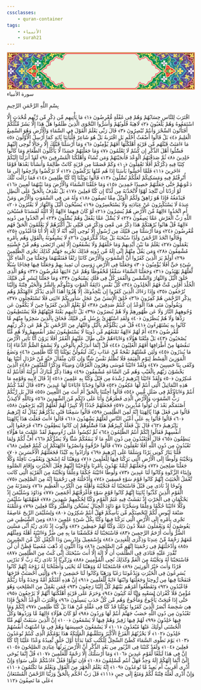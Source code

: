 ```yaml
---
cssclasses:
    - quran-container
tags:
    - الأنبياء
    - surah21
---
```

<div class="quran-container">
<span class="second-border"></span>
<span class="border"></span>
<div class="head-container">
<img src="https://raw.githubusercontent.com/LORDyyyyy/obsidian-the_quran_vault/main/src/webview/surah_head.png" height=100>
<div class="surah-name">
<span class="surah-name-fnt">سورة الأنبياء</span>
</div>
</div>
<div class="quran-content">
<div class="name-of-god"> <p> بِسْمِ اللَّهِ الرَّحْمَنِ الرَّحِيمِ </p></div>
<p>
<span class="sign" id="f1">اقْتَرَبَ لِلنَّاسِ حِسَابُهُمْ وَهُمْ فِى غَفْلَةٍ مُّعْرِضُونَ <span>﴿</span>١<span>﴾</span></span>
<span class="sign" id="f2">مَا يَأْتِيهِم مِّن ذِكْرٍ مِّن رَّبِّهِم مُّحْدَثٍ إِلَّا اسْتَمَعُوهُ وَهُمْ يَلْعَبُونَ <span>﴿</span>٢<span>﴾</span></span>
<span class="sign" id="f3">لَاهِيَةً قُلُوبُهُمْ وَأَسَرُّوا النَّجْوَى الَّذِينَ ظَلَمُوا هَلْ هَذَا إِلَّا بَشَرٌ مِّثْلُكُمْ أَفَتَأْتُونَ السِّحْرَ وَأَنتُمْ تُبْصِرُونَ <span>﴿</span>٣<span>﴾</span></span>
<span class="sign" id="f4">قَالَ رَبِّى يَعْلَمُ الْقَوْلَ فِى السَّمَاءِ وَالْأَرْضِ وَهُوَ السَّمِيعُ الْعَلِيمُ <span>﴿</span>٤<span>﴾</span></span>
<span class="sign" id="f5">بَلْ قَالُوا أَضْغَثُ أَحْلَمٍ بَلِ افْتَرَىهُ بَلْ هُوَ شَاعِرٌ فَلْيَأْتِنَا بَِٔايَةٍ كَمَا أُرْسِلَ الْأَوَّلُونَ <span>﴿</span>٥<span>﴾</span></span>
<span class="sign" id="f6">مَا ءَامَنَتْ قَبْلَهُم مِّن قَرْيَةٍ أَهْلَكْنَهَا أَفَهُمْ يُؤْمِنُونَ <span>﴿</span>٦<span>﴾</span></span>
<span class="sign" id="f7">وَمَا أَرْسَلْنَا قَبْلَكَ إِلَّا رِجَالًا نُّوحِى إِلَيْهِمْ فَسَْٔلُوا أَهْلَ الذِّكْرِ إِن كُنتُمْ لَا تَعْلَمُونَ <span>﴿</span>٧<span>﴾</span></span>
<span class="sign" id="f8">وَمَا جَعَلْنَهُمْ جَسَدًا لَّا يَأْكُلُونَ الطَّعَامَ وَمَا كَانُوا خَلِدِينَ <span>﴿</span>٨<span>﴾</span></span>
<span class="sign" id="f9">ثُمَّ صَدَقْنَهُمُ الْوَعْدَ فَأَنجَيْنَهُمْ وَمَن نَّشَاءُ وَأَهْلَكْنَا الْمُسْرِفِينَ <span>﴿</span>٩<span>﴾</span></span>
<span class="sign" id="f10">لَقَدْ أَنزَلْنَا إِلَيْكُمْ كِتَبًا فِيهِ ذِكْرُكُمْ أَفَلَا تَعْقِلُونَ <span>﴿</span>١۰<span>﴾</span></span>
<span class="sign" id="f11">وَكَمْ قَصَمْنَا مِن قَرْيَةٍ كَانَتْ ظَالِمَةً وَأَنشَأْنَا بَعْدَهَا قَوْمًا ءَاخَرِينَ <span>﴿</span>١١<span>﴾</span></span>
<span class="sign" id="f12">فَلَمَّا أَحَسُّوا بَأْسَنَا إِذَا هُم مِّنْهَا يَرْكُضُونَ <span>﴿</span>١٢<span>﴾</span></span>
<span class="sign" id="f13">لَا تَرْكُضُوا وَارْجِعُوا إِلَى مَا أُتْرِفْتُمْ فِيهِ وَمَسَكِنِكُمْ لَعَلَّكُمْ تُسَْٔلُونَ <span>﴿</span>١٣<span>﴾</span></span>
<span class="sign" id="f14">قَالُوا يَوَيْلَنَا إِنَّا كُنَّا ظَلِمِينَ <span>﴿</span>١٤<span>﴾</span></span>
<span class="sign" id="f15">فَمَا زَالَت تِّلْكَ دَعْوَىهُمْ حَتَّى جَعَلْنَهُمْ حَصِيدًا خَمِدِينَ <span>﴿</span>١٥<span>﴾</span></span>
<span class="sign" id="f16">وَمَا خَلَقْنَا السَّمَاءَ وَالْأَرْضَ وَمَا بَيْنَهُمَا لَعِبِينَ <span>﴿</span>١٦<span>﴾</span></span>
<span class="sign" id="f17">لَوْ أَرَدْنَا أَن نَّتَّخِذَ لَهْوًا لَّاتَّخَذْنَهُ مِن لَّدُنَّا إِن كُنَّا فَعِلِينَ <span>﴿</span>١٧<span>﴾</span></span>
<span class="sign" id="f18">بَلْ نَقْذِفُ بِالْحَقِّ عَلَى الْبَطِلِ فَيَدْمَغُهُ فَإِذَا هُوَ زَاهِقٌ وَلَكُمُ الْوَيْلُ مِمَّا تَصِفُونَ <span>﴿</span>١٨<span>﴾</span></span>
<span class="sign" id="f19">وَلَهُ مَن فِى السَّمَوَتِ وَالْأَرْضِ وَمَنْ عِندَهُ لَا يَسْتَكْبِرُونَ عَنْ عِبَادَتِهِ وَلَا يَسْتَحْسِرُونَ <span>﴿</span>١٩<span>﴾</span></span>
<span class="sign" id="f20">يُسَبِّحُونَ الَّيْلَ وَالنَّهَارَ لَا يَفْتُرُونَ <span>﴿</span>٢۰<span>﴾</span></span>
<span class="sign" id="f21">أَمِ اتَّخَذُوا ءَالِهَةً مِّنَ الْأَرْضِ هُمْ يُنشِرُونَ <span>﴿</span>٢١<span>﴾</span></span>
<span class="sign" id="f22">لَوْ كَانَ فِيهِمَا ءَالِهَةٌ إِلَّا اللَّهُ لَفَسَدَتَا فَسُبْحَنَ اللَّهِ رَبِّ الْعَرْشِ عَمَّا يَصِفُونَ <span>﴿</span>٢٢<span>﴾</span></span>
<span class="sign" id="f23">لَا يُسَْٔلُ عَمَّا يَفْعَلُ وَهُمْ يُسَْٔلُونَ <span>﴿</span>٢٣<span>﴾</span></span>
<span class="sign" id="f24">أَمِ اتَّخَذُوا مِن دُونِهِ ءَالِهَةً قُلْ هَاتُوا بُرْهَنَكُمْ هَذَا ذِكْرُ مَن مَّعِىَ وَذِكْرُ مَن قَبْلِى بَلْ أَكْثَرُهُمْ لَا يَعْلَمُونَ الْحَقَّ فَهُم مُّعْرِضُونَ <span>﴿</span>٢٤<span>﴾</span></span>
<span class="sign" id="f25">وَمَا أَرْسَلْنَا مِن قَبْلِكَ مِن رَّسُولٍ إِلَّا نُوحِى إِلَيْهِ أَنَّهُ لَا إِلَهَ إِلَّا أَنَا فَاعْبُدُونِ <span>﴿</span>٢٥<span>﴾</span></span>
<span class="sign" id="f26">وَقَالُوا اتَّخَذَ الرَّحْمَنُ وَلَدًا سُبْحَنَهُ بَلْ عِبَادٌ مُّكْرَمُونَ <span>﴿</span>٢٦<span>﴾</span></span>
<span class="sign" id="f27">لَا يَسْبِقُونَهُ بِالْقَوْلِ وَهُم بِأَمْرِهِ يَعْمَلُونَ <span>﴿</span>٢٧<span>﴾</span></span>
<span class="sign" id="f28">يَعْلَمُ مَا بَيْنَ أَيْدِيهِمْ وَمَا خَلْفَهُمْ وَلَا يَشْفَعُونَ إِلَّا لِمَنِ ارْتَضَى وَهُم مِّنْ خَشْيَتِهِ مُشْفِقُونَ <span>﴿</span>٢٨<span>﴾</span></span>
<span class="sign" id="f29">وَمَن يَقُلْ مِنْهُمْ إِنِّى إِلَهٌ مِّن دُونِهِ فَذَلِكَ نَجْزِيهِ جَهَنَّمَ كَذَلِكَ نَجْزِى الظَّلِمِينَ <span>﴿</span>٢٩<span>﴾</span></span>
<span class="sign" id="f30">أَوَلَمْ يَرَ الَّذِينَ كَفَرُوا أَنَّ السَّمَوَتِ وَالْأَرْضَ كَانَتَا رَتْقًا فَفَتَقْنَهُمَا وَجَعَلْنَا مِنَ الْمَاءِ كُلَّ شَىْءٍ حَىٍّ أَفَلَا يُؤْمِنُونَ <span>﴿</span>٣۰<span>﴾</span></span>
<span class="sign" id="f31">وَجَعَلْنَا فِى الْأَرْضِ رَوَسِىَ أَن تَمِيدَ بِهِمْ وَجَعَلْنَا فِيهَا فِجَاجًا سُبُلًا لَّعَلَّهُمْ يَهْتَدُونَ <span>﴿</span>٣١<span>﴾</span></span>
<span class="sign" id="f32">وَجَعَلْنَا السَّمَاءَ سَقْفًا مَّحْفُوظًا وَهُمْ عَنْ ءَايَتِهَا مُعْرِضُونَ <span>﴿</span>٣٢<span>﴾</span></span>
<span class="sign" id="f33">وَهُوَ الَّذِى خَلَقَ الَّيْلَ وَالنَّهَارَ وَالشَّمْسَ وَالْقَمَرَ كُلٌّ فِى فَلَكٍ يَسْبَحُونَ <span>﴿</span>٣٣<span>﴾</span></span>
<span class="sign" id="f34">وَمَا جَعَلْنَا لِبَشَرٍ مِّن قَبْلِكَ الْخُلْدَ أَفَإِين مِّتَّ فَهُمُ الْخَلِدُونَ <span>﴿</span>٣٤<span>﴾</span></span>
<span class="sign" id="f35">كُلُّ نَفْسٍ ذَائِقَةُ الْمَوْتِ وَنَبْلُوكُم بِالشَّرِّ وَالْخَيْرِ فِتْنَةً وَإِلَيْنَا تُرْجَعُونَ <span>﴿</span>٣٥<span>﴾</span></span>
<span class="sign" id="f36">وَإِذَا رَءَاكَ الَّذِينَ كَفَرُوا إِن يَتَّخِذُونَكَ إِلَّا هُزُوًا أَهَذَا الَّذِى يَذْكُرُ ءَالِهَتَكُمْ وَهُم بِذِكْرِ الرَّحْمَنِ هُمْ كَفِرُونَ <span>﴿</span>٣٦<span>﴾</span></span>
<span class="sign" id="f37">خُلِقَ الْإِنسَنُ مِنْ عَجَلٍ سَأُورِيكُمْ ءَايَتِى فَلَا تَسْتَعْجِلُونِ <span>﴿</span>٣٧<span>﴾</span></span>
<span class="sign" id="f38">وَيَقُولُونَ مَتَى هَذَا الْوَعْدُ إِن كُنتُمْ صَدِقِينَ <span>﴿</span>٣٨<span>﴾</span></span>
<span class="sign" id="f39">لَوْ يَعْلَمُ الَّذِينَ كَفَرُوا حِينَ لَا يَكُفُّونَ عَن وُجُوهِهِمُ النَّارَ وَلَا عَن ظُهُورِهِمْ وَلَا هُمْ يُنصَرُونَ <span>﴿</span>٣٩<span>﴾</span></span>
<span class="sign" id="f40">بَلْ تَأْتِيهِم بَغْتَةً فَتَبْهَتُهُمْ فَلَا يَسْتَطِيعُونَ رَدَّهَا وَلَا هُمْ يُنظَرُونَ <span>﴿</span>٤۰<span>﴾</span></span>
<span class="sign" id="f41">وَلَقَدِ اسْتُهْزِئَ بِرُسُلٍ مِّن قَبْلِكَ فَحَاقَ بِالَّذِينَ سَخِرُوا مِنْهُم مَّا كَانُوا بِهِ يَسْتَهْزِءُونَ <span>﴿</span>٤١<span>﴾</span></span>
<span class="sign" id="f42">قُلْ مَن يَكْلَؤُكُم بِالَّيْلِ وَالنَّهَارِ مِنَ الرَّحْمَنِ بَلْ هُمْ عَن ذِكْرِ رَبِّهِم مُّعْرِضُونَ <span>﴿</span>٤٢<span>﴾</span></span>
<span class="sign" id="f43">أَمْ لَهُمْ ءَالِهَةٌ تَمْنَعُهُم مِّن دُونِنَا لَا يَسْتَطِيعُونَ نَصْرَ أَنفُسِهِمْ وَلَا هُم مِّنَّا يُصْحَبُونَ <span>﴿</span>٤٣<span>﴾</span></span>
<span class="sign" id="f44">بَلْ مَتَّعْنَا هَؤُلَاءِ وَءَابَاءَهُمْ حَتَّى طَالَ عَلَيْهِمُ الْعُمُرُ أَفَلَا يَرَوْنَ أَنَّا نَأْتِى الْأَرْضَ نَنقُصُهَا مِنْ أَطْرَافِهَا أَفَهُمُ الْغَلِبُونَ <span>﴿</span>٤٤<span>﴾</span></span>
<span class="sign" id="f45">قُلْ إِنَّمَا أُنذِرُكُم بِالْوَحْىِ وَلَا يَسْمَعُ الصُّمُّ الدُّعَاءَ إِذَا مَا يُنذَرُونَ <span>﴿</span>٤٥<span>﴾</span></span>
<span class="sign" id="f46">وَلَئِن مَّسَّتْهُمْ نَفْحَةٌ مِّنْ عَذَابِ رَبِّكَ لَيَقُولُنَّ يَوَيْلَنَا إِنَّا كُنَّا ظَلِمِينَ <span>﴿</span>٤٦<span>﴾</span></span>
<span class="sign" id="f47">وَنَضَعُ الْمَوَزِينَ الْقِسْطَ لِيَوْمِ الْقِيَمَةِ فَلَا تُظْلَمُ نَفْسٌ شَئًْا وَإِن كَانَ مِثْقَالَ حَبَّةٍ مِّنْ خَرْدَلٍ أَتَيْنَا بِهَا وَكَفَى بِنَا حَسِبِينَ <span>﴿</span>٤٧<span>﴾</span></span>
<span class="sign" id="f48">وَلَقَدْ ءَاتَيْنَا مُوسَى وَهَرُونَ الْفُرْقَانَ وَضِيَاءً وَذِكْرًا لِّلْمُتَّقِينَ <span>﴿</span>٤٨<span>﴾</span></span>
<span class="sign" id="f49">الَّذِينَ يَخْشَوْنَ رَبَّهُم بِالْغَيْبِ وَهُم مِّنَ السَّاعَةِ مُشْفِقُونَ <span>﴿</span>٤٩<span>﴾</span></span>
<span class="sign" id="f50">وَهَذَا ذِكْرٌ مُّبَارَكٌ أَنزَلْنَهُ أَفَأَنتُمْ لَهُ مُنكِرُونَ <span>﴿</span>٥۰<span>﴾</span></span>
<span class="sign" id="f51">وَلَقَدْ ءَاتَيْنَا إِبْرَهِيمَ رُشْدَهُ مِن قَبْلُ وَكُنَّا بِهِ عَلِمِينَ <span>﴿</span>٥١<span>﴾</span></span>
<span class="sign" id="f52">إِذْ قَالَ لِأَبِيهِ وَقَوْمِهِ مَا هَذِهِ التَّمَاثِيلُ الَّتِى أَنتُمْ لَهَا عَكِفُونَ <span>﴿</span>٥٢<span>﴾</span></span>
<span class="sign" id="f53">قَالُوا وَجَدْنَا ءَابَاءَنَا لَهَا عَبِدِينَ <span>﴿</span>٥٣<span>﴾</span></span>
<span class="sign" id="f54">قَالَ لَقَدْ كُنتُمْ أَنتُمْ وَءَابَاؤُكُمْ فِى ضَلَلٍ مُّبِينٍ <span>﴿</span>٥٤<span>﴾</span></span>
<span class="sign" id="f55">قَالُوا أَجِئْتَنَا بِالْحَقِّ أَمْ أَنتَ مِنَ اللَّعِبِينَ <span>﴿</span>٥٥<span>﴾</span></span>
<span class="sign" id="f56">قَالَ بَل رَّبُّكُمْ رَبُّ السَّمَوَتِ وَالْأَرْضِ الَّذِى فَطَرَهُنَّ وَأَنَا عَلَى ذَلِكُم مِّنَ الشَّهِدِينَ <span>﴿</span>٥٦<span>﴾</span></span>
<span class="sign" id="f57">وَتَاللَّهِ لَأَكِيدَنَّ أَصْنَمَكُم بَعْدَ أَن تُوَلُّوا مُدْبِرِينَ <span>﴿</span>٥٧<span>﴾</span></span>
<span class="sign" id="f58">فَجَعَلَهُمْ جُذَذًا إِلَّا كَبِيرًا لَّهُمْ لَعَلَّهُمْ إِلَيْهِ يَرْجِعُونَ <span>﴿</span>٥٨<span>﴾</span></span>
<span class="sign" id="f59">قَالُوا مَن فَعَلَ هَذَا بَِٔالِهَتِنَا إِنَّهُ لَمِنَ الظَّلِمِينَ <span>﴿</span>٥٩<span>﴾</span></span>
<span class="sign" id="f60">قَالُوا سَمِعْنَا فَتًى يَذْكُرُهُمْ يُقَالُ لَهُ إِبْرَهِيمُ <span>﴿</span>٦۰<span>﴾</span></span>
<span class="sign" id="f61">قَالُوا فَأْتُوا بِهِ عَلَى أَعْيُنِ النَّاسِ لَعَلَّهُمْ يَشْهَدُونَ <span>﴿</span>٦١<span>﴾</span></span>
<span class="sign" id="f62">قَالُوا ءَأَنتَ فَعَلْتَ هَذَا بَِٔالِهَتِنَا يَإِبْرَهِيمُ <span>﴿</span>٦٢<span>﴾</span></span>
<span class="sign" id="f63">قَالَ بَلْ فَعَلَهُ كَبِيرُهُمْ هَذَا فَسَْٔلُوهُمْ إِن كَانُوا يَنطِقُونَ <span>﴿</span>٦٣<span>﴾</span></span>
<span class="sign" id="f64">فَرَجَعُوا إِلَى أَنفُسِهِمْ فَقَالُوا إِنَّكُمْ أَنتُمُ الظَّلِمُونَ <span>﴿</span>٦٤<span>﴾</span></span>
<span class="sign" id="f65">ثُمَّ نُكِسُوا عَلَى رُءُوسِهِمْ لَقَدْ عَلِمْتَ مَا هَؤُلَاءِ يَنطِقُونَ <span>﴿</span>٦٥<span>﴾</span></span>
<span class="sign" id="f66">قَالَ أَفَتَعْبُدُونَ مِن دُونِ اللَّهِ مَا لَا يَنفَعُكُمْ شَئًْا وَلَا يَضُرُّكُمْ <span>﴿</span>٦٦<span>﴾</span></span>
<span class="sign" id="f67">أُفٍّ لَّكُمْ وَلِمَا تَعْبُدُونَ مِن دُونِ اللَّهِ أَفَلَا تَعْقِلُونَ <span>﴿</span>٦٧<span>﴾</span></span>
<span class="sign" id="f68">قَالُوا حَرِّقُوهُ وَانصُرُوا ءَالِهَتَكُمْ إِن كُنتُمْ فَعِلِينَ <span>﴿</span>٦٨<span>﴾</span></span>
<span class="sign" id="f69">قُلْنَا يَنَارُ كُونِى بَرْدًا وَسَلَمًا عَلَى إِبْرَهِيمَ <span>﴿</span>٦٩<span>﴾</span></span>
<span class="sign" id="f70">وَأَرَادُوا بِهِ كَيْدًا فَجَعَلْنَهُمُ الْأَخْسَرِينَ <span>﴿</span>٧۰<span>﴾</span></span>
<span class="sign" id="f71">وَنَجَّيْنَهُ وَلُوطًا إِلَى الْأَرْضِ الَّتِى بَرَكْنَا فِيهَا لِلْعَلَمِينَ <span>﴿</span>٧١<span>﴾</span></span>
<span class="sign" id="f72">وَوَهَبْنَا لَهُ إِسْحَقَ وَيَعْقُوبَ نَافِلَةً وَكُلًّا جَعَلْنَا صَلِحِينَ <span>﴿</span>٧٢<span>﴾</span></span>
<span class="sign" id="f73">وَجَعَلْنَهُمْ أَئِمَّةً يَهْدُونَ بِأَمْرِنَا وَأَوْحَيْنَا إِلَيْهِمْ فِعْلَ الْخَيْرَتِ وَإِقَامَ الصَّلَوةِ وَإِيتَاءَ الزَّكَوةِ وَكَانُوا لَنَا عَبِدِينَ <span>﴿</span>٧٣<span>﴾</span></span>
<span class="sign" id="f74">وَلُوطًا ءَاتَيْنَهُ حُكْمًا وَعِلْمًا وَنَجَّيْنَهُ مِنَ الْقَرْيَةِ الَّتِى كَانَت تَّعْمَلُ الْخَبَئِثَ إِنَّهُمْ كَانُوا قَوْمَ سَوْءٍ فَسِقِينَ <span>﴿</span>٧٤<span>﴾</span></span>
<span class="sign" id="f75">وَأَدْخَلْنَهُ فِى رَحْمَتِنَا إِنَّهُ مِنَ الصَّلِحِينَ <span>﴿</span>٧٥<span>﴾</span></span>
<span class="sign" id="f76">وَنُوحًا إِذْ نَادَى مِن قَبْلُ فَاسْتَجَبْنَا لَهُ فَنَجَّيْنَهُ وَأَهْلَهُ مِنَ الْكَرْبِ الْعَظِيمِ <span>﴿</span>٧٦<span>﴾</span></span>
<span class="sign" id="f77">وَنَصَرْنَهُ مِنَ الْقَوْمِ الَّذِينَ كَذَّبُوا بَِٔايَتِنَا إِنَّهُمْ كَانُوا قَوْمَ سَوْءٍ فَأَغْرَقْنَهُمْ أَجْمَعِينَ <span>﴿</span>٧٧<span>﴾</span></span>
<span class="sign" id="f78">وَدَاوُدَ وَسُلَيْمَنَ إِذْ يَحْكُمَانِ فِى الْحَرْثِ إِذْ نَفَشَتْ فِيهِ غَنَمُ الْقَوْمِ وَكُنَّا لِحُكْمِهِمْ شَهِدِينَ <span>﴿</span>٧٨<span>﴾</span></span>
<span class="sign" id="f79">فَفَهَّمْنَهَا سُلَيْمَنَ وَكُلًّا ءَاتَيْنَا حُكْمًا وَعِلْمًا وَسَخَّرْنَا مَعَ دَاوُدَ الْجِبَالَ يُسَبِّحْنَ وَالطَّيْرَ وَكُنَّا فَعِلِينَ <span>﴿</span>٧٩<span>﴾</span></span>
<span class="sign" id="f80">وَعَلَّمْنَهُ صَنْعَةَ لَبُوسٍ لَّكُمْ لِتُحْصِنَكُم مِّن بَأْسِكُمْ فَهَلْ أَنتُمْ شَكِرُونَ <span>﴿</span>٨۰<span>﴾</span></span>
<span class="sign" id="f81">وَلِسُلَيْمَنَ الرِّيحَ عَاصِفَةً تَجْرِى بِأَمْرِهِ إِلَى الْأَرْضِ الَّتِى بَرَكْنَا فِيهَا وَكُنَّا بِكُلِّ شَىْءٍ عَلِمِينَ <span>﴿</span>٨١<span>﴾</span></span>
<span class="sign" id="f82">وَمِنَ الشَّيَطِينِ مَن يَغُوصُونَ لَهُ وَيَعْمَلُونَ عَمَلًا دُونَ ذَلِكَ وَكُنَّا لَهُمْ حَفِظِينَ <span>﴿</span>٨٢<span>﴾</span></span>
<span class="sign" id="f83">وَأَيُّوبَ إِذْ نَادَى رَبَّهُ أَنِّى مَسَّنِىَ الضُّرُّ وَأَنتَ أَرْحَمُ الرَّحِمِينَ <span>﴿</span>٨٣<span>﴾</span></span>
<span class="sign" id="f84">فَاسْتَجَبْنَا لَهُ فَكَشَفْنَا مَا بِهِ مِن ضُرٍّ وَءَاتَيْنَهُ أَهْلَهُ وَمِثْلَهُم مَّعَهُمْ رَحْمَةً مِّنْ عِندِنَا وَذِكْرَى لِلْعَبِدِينَ <span>﴿</span>٨٤<span>﴾</span></span>
<span class="sign" id="f85">وَإِسْمَعِيلَ وَإِدْرِيسَ وَذَا الْكِفْلِ كُلٌّ مِّنَ الصَّبِرِينَ <span>﴿</span>٨٥<span>﴾</span></span>
<span class="sign" id="f86">وَأَدْخَلْنَهُمْ فِى رَحْمَتِنَا إِنَّهُم مِّنَ الصَّلِحِينَ <span>﴿</span>٨٦<span>﴾</span></span>
<span class="sign" id="f87">وَذَا النُّونِ إِذ ذَّهَبَ مُغَضِبًا فَظَنَّ أَن لَّن نَّقْدِرَ عَلَيْهِ فَنَادَى فِى الظُّلُمَتِ أَن لَّا إِلَهَ إِلَّا أَنتَ سُبْحَنَكَ إِنِّى كُنتُ مِنَ الظَّلِمِينَ <span>﴿</span>٨٧<span>﴾</span></span>
<span class="sign" id="f88">فَاسْتَجَبْنَا لَهُ وَنَجَّيْنَهُ مِنَ الْغَمِّ وَكَذَلِكَ نُجِى الْمُؤْمِنِينَ <span>﴿</span>٨٨<span>﴾</span></span>
<span class="sign" id="f89">وَزَكَرِيَّا إِذْ نَادَى رَبَّهُ رَبِّ لَا تَذَرْنِى فَرْدًا وَأَنتَ خَيْرُ الْوَرِثِينَ <span>﴿</span>٨٩<span>﴾</span></span>
<span class="sign" id="f90">فَاسْتَجَبْنَا لَهُ وَوَهَبْنَا لَهُ يَحْيَى وَأَصْلَحْنَا لَهُ زَوْجَهُ إِنَّهُمْ كَانُوا يُسَرِعُونَ فِى الْخَيْرَتِ وَيَدْعُونَنَا رَغَبًا وَرَهَبًا وَكَانُوا لَنَا خَشِعِينَ <span>﴿</span>٩۰<span>﴾</span></span>
<span class="sign" id="f91">وَالَّتِى أَحْصَنَتْ فَرْجَهَا فَنَفَخْنَا فِيهَا مِن رُّوحِنَا وَجَعَلْنَهَا وَابْنَهَا ءَايَةً لِّلْعَلَمِينَ <span>﴿</span>٩١<span>﴾</span></span>
<span class="sign" id="f92">إِنَّ هَذِهِ أُمَّتُكُمْ أُمَّةً وَحِدَةً وَأَنَا رَبُّكُمْ فَاعْبُدُونِ <span>﴿</span>٩٢<span>﴾</span></span>
<span class="sign" id="f93">وَتَقَطَّعُوا أَمْرَهُم بَيْنَهُمْ كُلٌّ إِلَيْنَا رَجِعُونَ <span>﴿</span>٩٣<span>﴾</span></span>
<span class="sign" id="f94">فَمَن يَعْمَلْ مِنَ الصَّلِحَتِ وَهُوَ مُؤْمِنٌ فَلَا كُفْرَانَ لِسَعْيِهِ وَإِنَّا لَهُ كَتِبُونَ <span>﴿</span>٩٤<span>﴾</span></span>
<span class="sign" id="f95">وَحَرَمٌ عَلَى قَرْيَةٍ أَهْلَكْنَهَا أَنَّهُمْ لَا يَرْجِعُونَ <span>﴿</span>٩٥<span>﴾</span></span>
<span class="sign" id="f96">حَتَّى إِذَا فُتِحَتْ يَأْجُوجُ وَمَأْجُوجُ وَهُم مِّن كُلِّ حَدَبٍ يَنسِلُونَ <span>﴿</span>٩٦<span>﴾</span></span>
<span class="sign" id="f97">وَاقْتَرَبَ الْوَعْدُ الْحَقُّ فَإِذَا هِىَ شَخِصَةٌ أَبْصَرُ الَّذِينَ كَفَرُوا يَوَيْلَنَا قَدْ كُنَّا فِى غَفْلَةٍ مِّنْ هَذَا بَلْ كُنَّا ظَلِمِينَ <span>﴿</span>٩٧<span>﴾</span></span>
<span class="sign" id="f98">إِنَّكُمْ وَمَا تَعْبُدُونَ مِن دُونِ اللَّهِ حَصَبُ جَهَنَّمَ أَنتُمْ لَهَا وَرِدُونَ <span>﴿</span>٩٨<span>﴾</span></span>
<span class="sign" id="f99">لَوْ كَانَ هَؤُلَاءِ ءَالِهَةً مَّا وَرَدُوهَا وَكُلٌّ فِيهَا خَلِدُونَ <span>﴿</span>٩٩<span>﴾</span></span>
<span class="sign" id="f100">لَهُمْ فِيهَا زَفِيرٌ وَهُمْ فِيهَا لَا يَسْمَعُونَ <span>﴿</span>١۰۰<span>﴾</span></span>
<span class="sign" id="f101">إِنَّ الَّذِينَ سَبَقَتْ لَهُم مِّنَّا الْحُسْنَى أُولَئِكَ عَنْهَا مُبْعَدُونَ <span>﴿</span>١۰١<span>﴾</span></span>
<span class="sign" id="f102">لَا يَسْمَعُونَ حَسِيسَهَا وَهُمْ فِى مَا اشْتَهَتْ أَنفُسُهُمْ خَلِدُونَ <span>﴿</span>١۰٢<span>﴾</span></span>
<span class="sign" id="f103">لَا يَحْزُنُهُمُ الْفَزَعُ الْأَكْبَرُ وَتَتَلَقَّىهُمُ الْمَلَئِكَةُ هَذَا يَوْمُكُمُ الَّذِى كُنتُمْ تُوعَدُونَ <span>﴿</span>١۰٣<span>﴾</span></span>
<span class="sign" id="f104">يَوْمَ نَطْوِى السَّمَاءَ كَطَىِّ السِّجِلِّ لِلْكُتُبِ كَمَا بَدَأْنَا أَوَّلَ خَلْقٍ نُّعِيدُهُ وَعْدًا عَلَيْنَا إِنَّا كُنَّا فَعِلِينَ <span>﴿</span>١۰٤<span>﴾</span></span>
<span class="sign" id="f105">وَلَقَدْ كَتَبْنَا فِى الزَّبُورِ مِن بَعْدِ الذِّكْرِ أَنَّ الْأَرْضَ يَرِثُهَا عِبَادِىَ الصَّلِحُونَ <span>﴿</span>١۰٥<span>﴾</span></span>
<span class="sign" id="f106">إِنَّ فِى هَذَا لَبَلَغًا لِّقَوْمٍ عَبِدِينَ <span>﴿</span>١۰٦<span>﴾</span></span>
<span class="sign" id="f107">وَمَا أَرْسَلْنَكَ إِلَّا رَحْمَةً لِّلْعَلَمِينَ <span>﴿</span>١۰٧<span>﴾</span></span>
<span class="sign" id="f108">قُلْ إِنَّمَا يُوحَى إِلَىَّ أَنَّمَا إِلَهُكُمْ إِلَهٌ وَحِدٌ فَهَلْ أَنتُم مُّسْلِمُونَ <span>﴿</span>١۰٨<span>﴾</span></span>
<span class="sign" id="f109">فَإِن تَوَلَّوْا فَقُلْ ءَاذَنتُكُمْ عَلَى سَوَاءٍ وَإِنْ أَدْرِى أَقَرِيبٌ أَم بَعِيدٌ مَّا تُوعَدُونَ <span>﴿</span>١۰٩<span>﴾</span></span>
<span class="sign" id="f110">إِنَّهُ يَعْلَمُ الْجَهْرَ مِنَ الْقَوْلِ وَيَعْلَمُ مَا تَكْتُمُونَ <span>﴿</span>١١۰<span>﴾</span></span>
<span class="sign" id="f111">وَإِنْ أَدْرِى لَعَلَّهُ فِتْنَةٌ لَّكُمْ وَمَتَعٌ إِلَى حِينٍ <span>﴿</span>١١١<span>﴾</span></span>
<span class="sign" id="f112">قَلَ رَبِّ احْكُم بِالْحَقِّ وَرَبُّنَا الرَّحْمَنُ الْمُسْتَعَانُ عَلَى مَا تَصِفُونَ <span>﴿</span>١١٢<span>﴾</span></span>

</p>
</div>
<span class="border" style="margin-top:25px;"></span>
<span class="second-border-bottom"></span>
</div>
